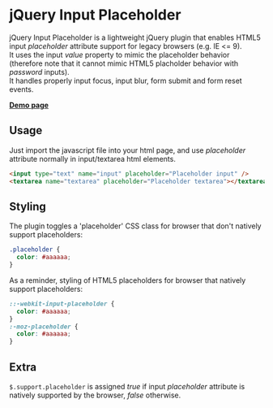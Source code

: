 # jQuery Input Placeholder

jQuery Input Placeholder is a lightweight jQuery plugin that enables HTML5 input *placeholder* attribute support for legacy browsers (e.g. IE <= 9).  
It uses the input *value* property to mimic the placeholder behavior (therefore note that it cannot mimic HTML5 placholder behavior with *password* inputs).  
It handles properly input focus, input blur, form submit and form reset events.

[**Demo page**](http://yohannrub.github.com/jquery.input-placeholder/)


## Usage

Just import the javascript file into your html page, and use *placeholder* attribute normally in input/textarea html elements.

```html
<input type="text" name="input" placeholder="Placeholder input" />
<textarea name="textarea" placeholder="Placeholder textarea"></textarea>
```


## Styling

The plugin toggles a 'placeholder' CSS class for browser that don't natively support placeholders:

```css
.placeholder {
  color: #aaaaaa;
}
```

As a reminder, styling of HTML5 placeholders for browser that natively support placeholders:

```css
::-webkit-input-placeholder {
  color: #aaaaaa;
}
:-moz-placeholder {
  color: #aaaaaa;
}
```


## Extra

`$.support.placeholder` is assigned *true* if input *placeholder* attribute is natively supported by the browser, *false* otherwise.
